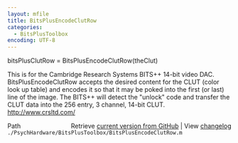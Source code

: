 ```yaml
---
layout: mfile
title: BitsPlusEncodeClutRow
categories:
  - BitsPlusToolbox
encoding: UTF-8
---
```


bitsPlusClutRow = BitsPlusEncodeClutRow\(theClut\)

This is for the Cambridge Research Systems BITS++ 14-bit video DAC.
BitsPlusEncodeClutRow accepts the desired content for the CLUT \(color
look up table\) and encodes it so that it may be poked into the first \(or
last\) line of the image. The BITS++ will detect the "unlock" code and
transfer the CLUT data into the 256 entry, 3 channel, 14-bit CLUT.
<http://www.crsltd.com/>


<div class="code_header" style="text-align:right;">
  <span style="float:left;">Path&nbsp;&nbsp;</span> <span class="counter">Retrieve <a href=
  "https://raw.github.com/Psychtoolbox-3/Psychtoolbox-3/beta/./PsychHardware/BitsPlusToolbox/BitsPlusEncodeClutRow.m">current version from GitHub</a> | View <a href=
  "https://github.com/Psychtoolbox-3/Psychtoolbox-3/commits/beta/./PsychHardware/BitsPlusToolbox/BitsPlusEncodeClutRow.m">changelog</a></span>
</div>
<div class="code">
  <code>./PsychHardware/BitsPlusToolbox/BitsPlusEncodeClutRow.m</code>
</div>
